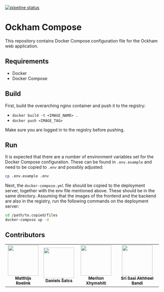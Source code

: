 [![pipeline status](https://gitlab.com/design-project-group-c/ockham-compose/badges/master/pipeline.svg)](https://gitlab.com/design-project-group-c/ockham-backend/-/commits/master)

# Ockham Compose

This repository contains Docker Compose configuration file for the Ockham web application.

## Requirements

- Docker
- Docker Compose

## Build

First, build the overarching nginx container and push it to the registry:

- `docker build -t <IMAGE_NAME> .`
- `docker push <IMAGE_TAG>`

Make sure you are logged in to the registry before pushing.

## Run

It is expected that there are a number of environment variables set for the Docker Compose configuration. These can be found in `.env.example` and need to be copied to `.env` and possibly adjusted:

```bash
cp .env.example .env
```

Next, the `docker-compose.yml` file should be copied to the deployment server, together with the env file mentioned above. These should be in the same directory. Assuming that the images of the frontend and the backend are also in the registry, run the following commands on the deployment server:

```bash
cd /path/to.copied/files
docker-compose up -d
```

## Contributors

<table>
    <tr>
        <td align="center"><a href="https://gitlab.com/Matthiti"><img src="https://gitlab.com/uploads/-/system/user/avatar/3211486/avatar.png" width="100px;" alt=""/><br/><sub><b>Matthijs Roelink</b></sub></a></td>
        <td align="center"><a href="https://gitlab.com/shatz.dan"><img src="https://secure.gravatar.com/avatar/5dd197015955776328de49e84e55cdbb?s=800&d=identicon" width="100px;" alt=""/><br/><sub><b>Daniels Šatcs</b></sub></a></td>
        <td align="center"><a href="https://gitlab.com/meritonii1998"><img src="https://secure.gravatar.com/avatar/f2b522af6b516c7b8bcb9efdaf16c94d?s=180&d=identicon" width="100px;" alt=""/><br/><sub><b>Meriton Xhymshiti</b></sub></a></td>
        <td align="center"><a href="https://gitlab.com/s.s.a.bandi"><img src="https://secure.gravatar.com/avatar/1642a5b74a08c06786b09a9df52702c0?s=180&d=identicon" width="100px;" alt=""/><br/><sub><b>Sri Saai Akhheel Bandi</b></sub></a></td>
    </tr>
</table>